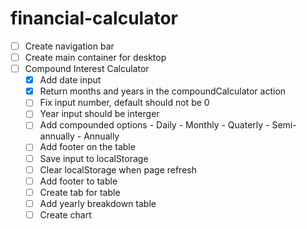 # financial-calculator
- [ ] Create navigation bar
- [ ] Create main container for desktop
- [ ] Compound Interest Calculator
    - [x] Add date input
    - [x] Return months and years in the compoundCalculator action
    - [ ] Fix input number, default should not be 0
    - [ ] Year input should be interger
    - [ ] Add compounded options 
            - Daily
            - Monthly
            - Quaterly
            - Semi-annually
            - Annually
    - [ ] Add footer on the table        
    - [ ] Save input to localStorage 
    - [ ] Clear localStorage when page refresh 
    - [ ] Add footer to table
    - [ ] Create tab for table 
    - [ ] Add yearly breakdown table 
    - [ ] Create chart 
